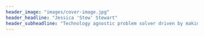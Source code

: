 ```yaml
---
header_image: "images/cover-image.jpg"
header_headline: "Jessica 'Stew' Stewart"
header_subheadline: "Technology agnostic problem solver driven by making an impact"
---
```

